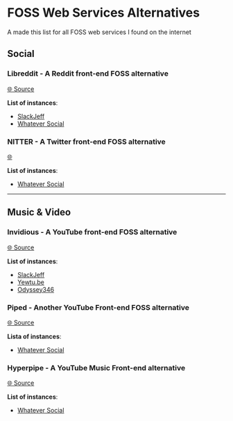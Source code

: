 # FOSS Web Services Alternatives

A made this list for all FOSS web services I found on the internet

## Social

### Libreddit - A Reddit front-end FOSS alternative

[🌐 Source](https://github.com/libreddit/libreddit)

**List of instances**:

- [SlackJeff](https://libreddit.slackjeff.com.br)
- [Whatever Social](https://discuss.whatever.social/)

### NITTER - A Twitter front-end FOSS alternative

[🌐](https://github.com/zedeus/nitter)

**List of instances**:

- [Whatever Social](https://read.whatever.social/)

---

## Music & Video

### Invidious - A YouTube front-end FOSS alternative

[🌐 Source](https://github.com/iv-org/invidious)

**List of instances**:

- [SlackJeff](https://invidious.slackjeff.com.br)
- [Yewtu.be](https://yewtu.be)
- [Odyssey346](https://inv.odyssey346.dev/)

### Piped - Another YouTube Front-end FOSS alternative

[🌐 Source](https://github.com/TeamPiped/Piped)

**Lista of instances**:

- [Whatever Social](https://watch.whatever.social/)

### Hyperpipe - A YouTube Music Front-end alternative

[🌐 Source](https://codeberg.org/Hyperpipe/Hyperpipe)

**List of instances**:

- [Whatever Social](https://listen.whatever.social/)
